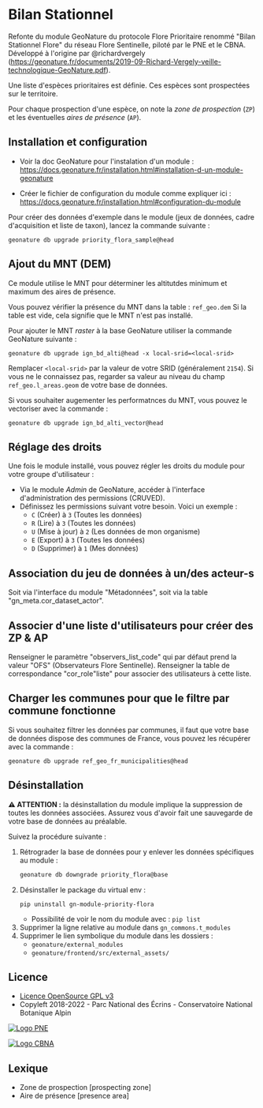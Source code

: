 # Bilan Stationnel


Refonte du module GeoNature du protocole Flore Prioritaire renommé "Bilan Stationnel Flore" du réseau Flore Sentinelle, piloté par le PNE et le CBNA. Développé à l'origine par @richardvergely (https://geonature.fr/documents/2019-09-Richard-Vergely-veille-technologique-GeoNature.pdf).

Une liste d'espèces prioritaires est définie. Ces espèces sont prospectées sur le territoire.

Pour chaque prospection d'une espèce, on note la *zone de prospection* (`ZP`) et les éventuelles *aires de présence* (`AP`).

## Installation et configuration

- Voir la doc GeoNature pour l'instalation d'un module : https://docs.geonature.fr/installation.html#installation-d-un-module-geonature

- Créer le fichier de configuration du module comme expliquer ici : https://docs.geonature.fr/installation.html#configuration-du-module

Pour créer des données d'exemple dans le module (jeux de données, cadre d'acquisition et liste de taxon), lancez la commande suivante :

`geonature db upgrade priority_flora_sample@head`

## Ajout du MNT (DEM)

Ce module utilise le MNT pour déterminer les altitutdes minimum et maximum
des aires de présence.

Vous pouvez vérifier la présence du MNT dans la table : `ref_geo.dem`
Si la table est vide, cela signifie que le MNT n'est pas installé.

Pour ajouter le MNT *raster* à la base GeoNature utiliser la commande GeoNature suivante :
```
geonature db upgrade ign_bd_alti@head -x local-srid=<local-srid>
```
Remplacer `<local-srid>` par la valeur de votre SRID (généralement `2154`).
Si vous ne le connaissez pas, regarder sa valeur au niveau du champ
`ref_geo.l_areas.geom` de votre base de données.

Si vous souhaiter augementer les performatnces du MNT, vous pouvez le vectoriser avec la commande :
```
geonature db upgrade ign_bd_alti_vector@head
```

## Réglage des droits

Une fois le module installé, vous pouvez régler les droits du module pour votre groupe d'utilisateur :
- Via le module *Admin* de GeoNature, accéder à l'interface d'administration des permissions (CRUVED).
- Définissez les permissions suivant votre besoin. Voici un exemple :
  - `C` (Créer) à `3` (Toutes les données)
  - `R` (Lire) à `3` (Toutes les données)
  - `U` (Mise à jour) à `2` (Les données de mon organisme)
  - `E` (Export) à `3` (Toutes les données)
  - `D` (Supprimer) à `1` (Mes données)

## Association du jeu de données à un/des acteur-s

Soit via l'interface du module "Métadonnées", soit via la table "gn_meta.cor_dataset_actor".

## Associer d'une liste d'utilisateurs pour créer des ZP & AP

Renseigner le paramètre "observers_list_code" qui par défaut prend la valeur "OFS" (Observateurs Flore Sentinelle).
Renseigner la table de correspondance "cor_role"liste" pour associer des utilisateurs à cette liste.

## Charger les communes pour que le filtre par commune fonctionne
Si vous souhaitez filtrer les données par communes, il faut que votre base de données dispose des communes de France, vous pouvez les récupérer avec la commande : 
```
geonature db upgrade ref_geo_fr_municipalities@head
```

## Désinstallation

**⚠️ ATTENTION :** la désinstallation du module implique la suppression de toutes les données associées. Assurez vous d'avoir fait une sauvegarde de votre base de données au préalable.

Suivez la procédure suivante :
1. Rétrograder la base de données pour y enlever les données spécifiques au module :
    ```bash
    geonature db downgrade priority_flora@base
    ```
1. Désinstaller le package du virtual env :
    ```
    pip uninstall gn-module-priority-flora
    ```
    - Possibilité de voir le nom du module avec : `pip list`
1. Supprimer la ligne relative au module dans `gn_commons.t_modules`
1. Supprimer le lien symbolique du module dans les dossiers :
    - `geonature/external_modules`
    - `geonature/frontend/src/external_assets/`


## Licence

* [Licence OpenSource GPL v3](./LICENSE.txt)
* Copyleft 2018-2022 - Parc National des Écrins - Conservatoire National Botanique Alpin

[![Logo PNE](http://geonature.fr/img/logo-pne.jpg)](http://www.ecrins-parcnational.fr)

[![Logo CBNA](http://www.cbn-alpin.fr/images/stories/habillage/logo-cbna.jpg)](http://www.cbn-alpin.fr)

## Lexique

* Zone de prospection [prospecting zone]
* Aire de présence [presence area]
